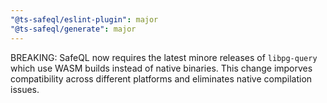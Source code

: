 ```yaml
---
"@ts-safeql/eslint-plugin": major
"@ts-safeql/generate": major
---
```


BREAKING: SafeQL now requires the latest minore releases of `libpg-query` which use WASM builds instead of native binaries. This change imporves compatibility across different platforms and eliminates native compilation issues.
